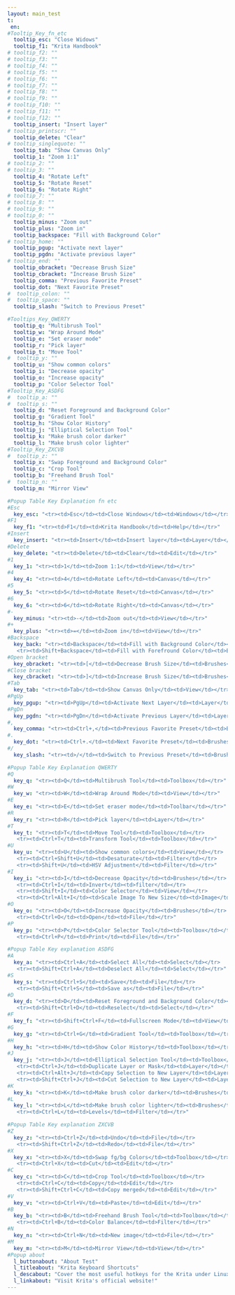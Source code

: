 ```yaml
---
layout: main_test
t:
 en:
#Tooltip_Key_fn_etc
  tooltip_esc: "Close Widows"
  tooltip_f1: "Krita Handbook"
# tooltip_f2: ""
# tooltip_f3: ""
# tooltip_f4: ""
# tooltip_f5: ""
# tooltip_f6: ""
# tooltip_f7: ""
# tooltip_f8: ""
# tooltip_f9: ""
# tooltip_f10: ""
# tooltip_f11: ""
# tooltip_f12: ""
  tooltip_insert: "Insert layer"
# tooltip_printscr: ""
  tooltip_delete: "Clear"
# tooltip_singlequote: "" 
  tooltip_tab: "Show Canvas Only"
  tooltip_1: "Zoom 1:1"
# tooltip_2: ""
# tooltip_3: ""
  tooltip_4: "Rotate Left"
  tooltip_5: "Rotate Reset"
  tooltip_6: "Rotate Right"
# tooltip_7: ""
# tooltip_8: ""
# tooltip_9: ""
# tooltip_0: ""
  tooltip_minus: "Zoom out"
  tooltip_plus: "Zoom in"
  tooltip_backspace: "Fill with Background Color"
# tooltip_home: ""
  tooltip_pgup: "Activate next layer"
  tooltip_pgdn: "Activate previous layer"
# tooltip_end: ""
  tooltip_obracket: "Decrease Brush Size"
  tooltip_cbracket: "Increase Brush Size"
  tooltip_comma: "Previous Favorite Preset"
  tooltip_dot: "Next Favorite Preset"
#  tooltip_colon: "" 
#  tooltip_space: ""
  tooltip_slash: "Switch to Previous Preset" 

#Tooltips_Key_QWERTY
  tooltip_q: "Multibrush Tool"
  tooltip_w: "Wrap Around Mode"
  tooltip_e: "Set eraser mode"
  tooltip_r: "Pick layer"
  tooltip_t: "Move Tool"
#  tooltip_y: ""
  tooltip_u: "Show common colors"
  tooltip_i: "Decrease opacity"
  tooltip_o: "Increase opacity"
  tooltip_p: "Color Selector Tool"
#Tooltip_Key_ASDFG
#  tooltip_a: ""
#  tooltip_s: ""
  tooltip_d: "Reset Foreground and Background Color"
  tooltip_g: "Gradient Tool"
  tooltip_h: "Show Color History"
  tooltip_j: "Elliptical Selection Tool"
  tooltip_k: "Make brush color darker"
  tooltip_l: "Make brush color lighter"
#Tooltip_Key_ZXCVB
#  tooltip_z: ""
  tooltip_x: "Swap Foreground and Background Color"
  tooltip_c: "Crop Tool"
  tooltip_b: "Freehand Brush Tool"
#  tooltip_n: ""
  tooltip_m: "Mirror View"

#Popup Table Key Explanation fn etc
#Esc
  key_esc: "<tr><td>Esc</td><td>Close Windows</td><td>Windows</td></tr>"
#F1
  key_f1: "<tr><td>F1</td><td>Krita Handbook</td><td>Help</td></tr>"
#Insert
  key_insert: "<tr><td>Insert</td><td>Insert layer</td><td>Layer</td></tr>"
#Delete
  key_delete: "<tr><td>Delete</td><td>Clear</td><td>Edit</td></tr>"
#1
  key_1: "<tr><td>1</td><td>Zoom 1:1</td><td>View</td></tr>"
#4
  key_4: "<tr><td>4</td><td>Rotate Left</td><td>Canvas</td></tr>"
#5
  key_5: "<tr><td>5</td><td>Rotate Reset</td><td>Canvas</td></tr>"
#6
  key_6: "<tr><td>6</td><td>Rotate Right</td><td>Canvas</td></tr>"
#-
  key_minus: "<tr><td>-</td><td>Zoom out</td><td>View</td></tr>"
#+
  key_plus: "<tr><td>=</td><td>Zoom in</td><td>View</td></tr>"
#Backspace
  key_back: "<tr><td>Backspace</td><td>Fill with Background Color</td><td>Edit</td></tr>
   <tr><td>Shift+Backspace</td><td>Fill with Forefround Color</td><td>Edit</td></tr>"
#Open bracket
  key_obracket: "<tr><td>[</td><td>Decrease Brush Size</td><td>Brushes</td></tr>"
#Close bracket
  key_cbracket: "<tr><td>]</td><td>Increase Brush Size</td><td>Brushes</td></tr>"
#Tab
  key_tab: "<tr><td>Tab</td><td>Show Canvas Only</td><td>View</td></tr>"
#PgUp
  key_pgup: "<tr><td>PgUp</td><td>Activate Next Layer</td><td>Layer</td></tr>"
#PgDn
  key_pgdn: "<tr><td>PgDn</td><td>Activate Previous Layer</td><td>Layer</td></tr>"
#,
  key_comma: "<tr><td>Ctrl+,</td><td>Previous Favorite Preset</td><td>Brushes</td></tr>"
#.
  key_dot: "<tr><td>Ctrl+.</td><td>Next Favorite Preset</td><td>Brushes</td></tr>"
#/
  key_slash: "<tr><td>/</td><td>Switch to Previous Preset</td><td>Brushes</td></tr>"

#Popup Table Key Explanation QWERTY
#Q
  key_q: "<tr><td>Q</td><td>Multibrush Tool</td><td>Toolbox</td></tr>"
#W
  key_w: "<tr><td>W</td><td>Wrap Around Mode</td><td>View</td></tr>"
#E
  key_e: "<tr><td>E</td><td>Set eraser mode</td><td>Toolbar</td></tr>"
#R
  key_r: "<tr><td>R</td><td>Pick layer</td><td>Layer</td></tr>"
#T
  key_t: "<tr><td>T</td><td>Move Tool</td><td>Toolbox</td></tr>
   <tr><td>Ctrl+T</td><td>Transform Tool</td><td>Toolbox</td></tr>"
#U
  key_u: "<tr><td>U</td><td>Show common colors</td><td>View</td></tr>
   <tr><td>Ctrl+Shift+U</td><td>Desaturate</td><td>Filter</td></tr>
   <tr><td>Shift+U</td><td>HSV Adjustment</td><td>Filter</td></tr>"
#I
  key_i: "<tr><td>I</td><td>Decrease Opacity</td><td>Brushes</td></tr>
   <tr><td>Ctrl+I</td><td>Invert</td><td>filter</td></tr>
   <tr><td>Shift+I</td><td>Color Selector</td><td>View</td></tr>
   <tr><td>Ctrl+Alt+I</td><td>Scale Image To New Size</td><td>Image</td></tr>"
#O
  key_o: "<tr><td>O</td><td>Increase Opacity</td><td>Brushes</td></tr>
   <tr><td>Ctrl+O</td><td>Open</td><td>File</td></tr>"
#P
  key_p: "<tr><td>P</td><td>Color Selector Tool</td><td>Toolbox</td></tr>
   <tr><td>Ctrl+P</td><td>Print</td><td>File</td></tr>"

#Popup Table Key explanation ASDFG
#A
  key_a: "<tr><td>Ctrl+A</td><td>Select All</td><td>Select</td></tr>	
   <tr><td>Shift+Ctrl+A</td><td>Deselect All</td><td>Select</td></tr>"
#S
  key_s: "<tr><td>Ctrl+S</td><td>Save</td><td>File</td></tr>
   <tr><td>Shift+Ctrl+S</td><td>Save as</td><td>File</td></tr>"
#D
  key_d: "<tr><td>D</td><td>Reset Foreground and Background Color</td><td>Toolbox</td></tr>
   <tr><td>Shift+Ctrl+D</td><td>Reselect</td><td>Select</td></tr>"
#F
  key_f: "<tr><td>Shift+Ctrl+F</td><td>Fullscreen Mode</td><td>View</td></tr>"
#G
  key_g: "<tr><td>Ctrl+G</td><td>Gradient Tool</td><td>Toolbox</td></tr>"
#H
  key_h: "<tr><td>H</td><td>Show Color History</td><td>Toolbox</td></tr>"
#J
  key_j: "<tr><td>J</td><td>Elliptical Selection Tool</td><td>Toolbox</td></tr>
   <tr><td>­Ctrl+J</td><td>Duplicate Layer or Mask</td><td>Layer</td></tr>
   <tr><td>­Ctrl+Alt+J</td><td>Copy Selection to New Layer</td><td>Layer</td></tr>
   <tr><td>Shift+­Ctrl+J</td><td>Cut Selection to New Layer</td><td>Layer</td></tr>"
#K
  key_k: "<tr><td>K</td><td>Make brush color darker</td><td>Brushes</td></tr>"	
#L
  key_l: "<tr><td>L</td><td>Make brush color lighter</td><td>Brushes</td></tr>	
   <tr><td>Ctrl+L</td><td>Levels</td><td>Filter</td></tr>"

#Popup Table Key explanation ZXCVB
#Z
  key_z: "<tr><td>Ctrl+Z</td><td>Undo</td><td>File</td></tr>
   <tr><td>Shift+Ctrl+Z</td><td>Redo</td><td>File</td></tr>"
#X
  key_x: "<tr><td>X</td><td>Swap fg/bg Colors</td><td>Toolbox</td></tr>
   <tr><td>Ctrl+X</td><td>Cut</td><td>Edit</td></tr>"
#C
  key_c: "<tr><td>C</td><td>Crop Tool</td><td>Toolbox</td></tr>
   <tr><td>Ctrl+C</td><td>Copy</td><td>Edit</td></tr>
   <tr><td>Shift+Ctrl+C</td><td>Copy merged</td><td>Edit</td></tr>"
#V
  key_v: "<tr><td>Ctrl+V</td><td>Paste</td><td>Edit</td></tr>"
#B
  key_b: "<tr><td>B</td><td>Freehand Brush Tool</td><td>Toolbox</td></tr>
   <tr><td>Ctrl+B</td><td>Color Balance</td><td>Filter</td></tr>"
#N
  key_n: "<tr><td>Ctrl+N</td><td>New image</td><td>File</td></tr>"
#M
  key_m: "<tr><td>M</td><td>Mirror View</td><td>View</td></tr>"
#Popup about
  l_buttonabout: "About Test"
  l_titleabout: "Krita Keyboard Shortcuts"
  l_descabout: "Cover the most useful hotkeys for the Krita under Linux. All keys can be assigned individually: Settings / Configure shortcuts."
  l_linkabout: "Visit Krita's official website!"
---
```




